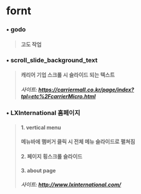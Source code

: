 # fornt

### • godo
> #### 고도 작업
### • scroll_slide_background_text
> #### 캐리어 기업 스크롤 시 슬라이드 되는 텍스트 
> ##### 사이트: https://carriermall.co.kr/page/index?tpl=etc%2FcarrierMicro.html
### • LXInternational 홈페이지
> #### 1. vertical menu
> #### 메뉴바에 햄버거 클릭 시 전체 메뉴 슬라이드로 펼쳐짐
> #### 2. 페이지 횡스크롤 슬라이드 
> #### 3. about page
> ##### 사이트: http://www.lxinternational.com/
